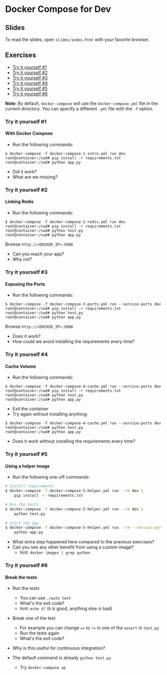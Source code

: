 # Docker Compose for Dev

## Slides
To read the slides, open `slides/index.html` with your favorite browser.

## Exercises
- [Try it yourself #1](#try-it-yourself-1)
- [Try it yourself #2](#try-it-yourself-2)
- [Try it yourself #3](#try-it-yourself-3)
- [Try it yourself #4](#try-it-yourself-4)
- [Try it yourself #5](#try-it-yourself-5)
- [Try it yourself #6](#try-it-yourself-6)

__Note__: By default, `docker-compose` will use the `docker-compose.yml` file in 
the current directory. You can specify a different `.yml` file with the `-f` option.

### Try it yourself #1
#### With Docker Compose
- Run the following commands:
```
$ docker-compose -f docker-compose-1-intro.yml run dev
root@container:/cwd# pip install -r requirements.txt
root@container:/cwd# python app.py
```

- Did it work?
- What are we missing?


### Try it yourself #2
#### Linking Redis
- Run the following commands:
```
$ docker-compose -f docker-compose-2-redis.yml run dev
root@container:/cwd# pip install -r requirements.txt
root@container:/cwd# python test.py
root@container:/cwd# python app.py
```

Browse `http://<DOCKER_IP>:5000`

- Can you reach your app?
- Why not?


### Try it yourself #3
#### Exposing the Ports
- Run the following commands:
```
$ docker-compose -f docker-compose-3-ports.yml run --service-ports dev
root@container:/cwd# pip install -r requirements.txt
root@container:/cwd# python test.py
root@container:/cwd# python app.py
```

Browse `http://<DOCKER_IP>:5000`

- Does it work?
- How could we avoid installing the requirements every time?


### Try it yourself #4
#### Cache Volume
- Run the following commands:
```
$ docker-compose -f docker-compose-4-cache.yml run --service-ports dev
root@container:/cwd# pip install -r requirements.txt
root@container:/cwd# python test.py
root@container:/cwd# python app.py
```

- Exit the container
- Try again without installing anything:
```
$ docker-compose -f docker-compose-4-cache.yml run --service-ports dev
root@container:/cwd# python test.py
root@container:/cwd# python app.py
```

- Does it work without installing the requirements every time?

### Try it yourself #5
#### Using a helper image
- Run the following one-off commands:
```bash
# Install requirements
$ docker-compose -f docker-compose-5-helper.yml run --rm dev \
    pip install -r requirements.txt

# Run the tests
$ docker-compose -f docker-compose-5-helper.yml run --rm dev \
    python test.py
    
# Start the app
$ docker-compose -f docker-compose-5-helper.yml run --rm --service-ports dev \
    python app.py
```

- What extra step happened here compared to the previous exercises?
- Can you see any other benefit from using a custom image?
  - hint: `docker images | grep python`


### Try it yourself #6
#### Break the tests
- Run the tests
  - You can use `./auto test`
  - What's the exit code? 
  - hint: `echo $?` (`0` is good, anything else is bad)
  
- Break one of the test
  - For example you can change `==` to `!=` in one of the `assert` in `test.py`
  - Run the tests again
  - What's the exit code?

- Why is this useful for continuous integration?
- The default command is already `python test.py`
  - Try `docker-compose up`
